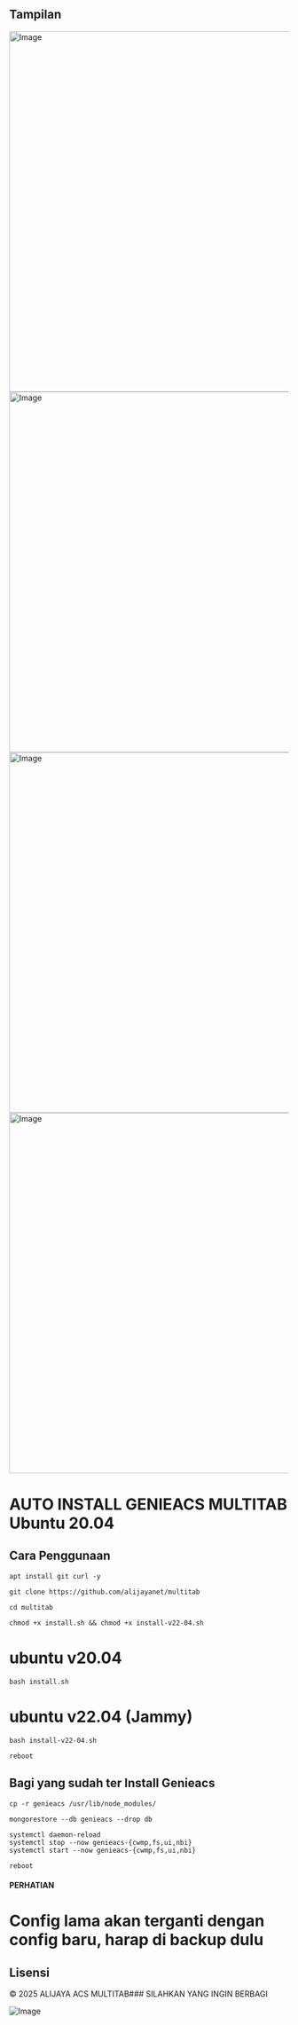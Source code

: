 ## Tampilan
<img width="1358" height="650" alt="Image" src="https://github.com/user-attachments/assets/d2689a26-9eed-4449-a0d3-2edffddd7bc6" />
<img width="1358" height="650" alt="Image" src="https://github.com/user-attachments/assets/c13ed312-d007-4cc2-987d-e82f171dd7ce" />
<img width="1358" height="650" alt="Image" src="https://github.com/user-attachments/assets/fdf7acae-cd32-404d-a50e-d77b59156ea5" />
<img width="1358" height="650" alt="Image" src="https://github.com/user-attachments/assets/2d530df8-beb3-493e-ad04-8bafbc39ad3f" />

# AUTO INSTALL GENIEACS MULTITAB Ubuntu 20.04
## Cara Penggunaan
```
apt install git curl -y
```
```
git clone https://github.com/alijayanet/multitab
```
```
cd multitab
```
```
chmod +x install.sh && chmod +x install-v22-04.sh
```
# ubuntu v20.04
```
bash install.sh
```
# ubuntu v22.04 (Jammy)
```
bash install-v22-04.sh
```
```
reboot
```


## Bagi yang sudah ter Install Genieacs 

```
cp -r genieacs /usr/lib/node_modules/
```
```
mongorestore --db genieacs --drop db
```
```
systemctl daemon-reload
systemctl stop --now genieacs-{cwmp,fs,ui,nbi}
systemctl start --now genieacs-{cwmp,fs,ui,nbi}
```
```
reboot
```
#### PERHATIAN
# Config lama akan terganti dengan config baru, harap di backup dulu

## Lisensi
© 2025 ALIJAYA ACS MULTITAB### SILAHKAN YANG INGIN BERBAGI

![Image](https://github.com/user-attachments/assets/724e5ac2-626e-4f2d-bd1f-1265b70b544f)

